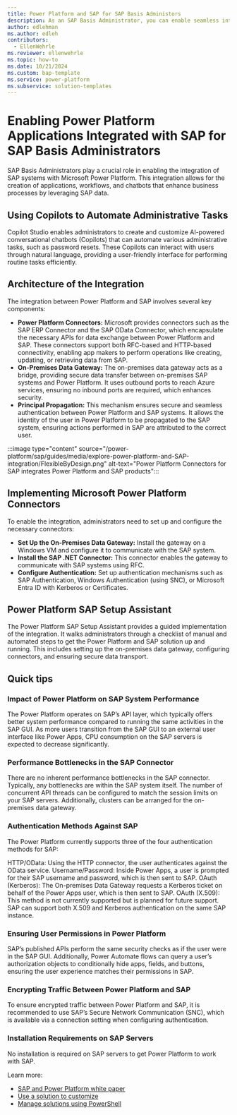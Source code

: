 ```yaml
---
title: Power Platform and SAP for SAP Basis Administors
description: As an SAP Basis Administrator, you can enable seamless integration of your SAP systems in Power Platform applications. This guide describes key concepts to understand when integrating data from your SAP systems in Power Platform applications.
author: edlehman
ms.author: edleh
contributors:
  - EllenWehrle
ms.reviewer: ellenwehrle
ms.topic: how-to
ms.date: 10/21/2024
ms.custom: bap-template
ms.service: power-platform
ms.subservice: solution-templates
---
```

# Enabling Power Platform Applications Integrated with SAP for SAP Basis Administrators

SAP Basis Administrators play a crucial role in enabling the integration of SAP systems with Microsoft Power Platform. This integration allows for the creation of applications, workflows, and chatbots that enhance business processes by leveraging SAP data.

 ## Using Copilots to Automate Administrative Tasks

Copilot Studio enables administrators to create and customize AI-powered conversational chatbots (Copilots) that can automate various administrative tasks, such as password resets. These Copilots can interact with users through natural language, providing a user-friendly interface for performing routine tasks efficiently.

## Architecture of the Integration

The integration between Power Platform and SAP involves several key components:

- **Power Platform Connectors:** Microsoft provides connectors such as the SAP ERP Connector and the SAP OData Connector, which encapsulate the necessary APIs for data exchange between Power Platform and SAP. These connectors support both RFC-based and HTTP-based connectivity, enabling app makers to perform operations like creating, updating, or retrieving data from SAP.
- **On-Premises Data Gateway:** The on-premises data gateway acts as a bridge, providing secure data transfer between on-premises SAP systems and Power Platform. It uses outbound ports to reach Azure services, ensuring no inbound ports are required, which enhances security.
- **Principal Propagation:** This mechanism ensures secure and seamless authentication between Power Platform and SAP systems. It allows the identity of the user in Power Platform to be propagated to the SAP system, ensuring actions performed in SAP are attributed to the correct user.

:::image type="content" source="/power-platform/sap/guides/media/explore-power-platform-and-SAP-integration/FlexibleByDesign.png" alt-text="Power Platform Connectors for SAP integrates Power Platform and SAP products":::

## Implementing Microsoft Power Platform Connectors

To enable the integration, administrators need to set up and configure the necessary connectors:

- **Set Up the On-Premises Data Gateway:** Install the gateway on a Windows VM and configure it to communicate with the SAP system.
- **Install the SAP .NET Connector:** This connector enables the gateway to communicate with SAP systems using RFC.
- **Configure Authentication:** Set up authentication mechanisms such as SAP Authentication, Windows Authentication (using SNC), or Microsoft Entra ID with Kerberos or Certificates.

## Power Platform SAP Setup Assistant

The Power Platform SAP Setup Assistant provides a guided implementation of the integration. It walks administrators through a checklist of manual and automated steps to get the Power Platform and SAP solution up and running. This includes setting up the on-premises data gateway, configuring connectors, and ensuring secure data transport.

## Quick tips
### Impact of Power Platform on SAP System Performance

The Power Platform operates on SAP’s API layer, which typically offers better system performance compared to running the same activities in the SAP GUI. As more users transition from the SAP GUI to an external user interface like Power Apps, CPU consumption on the SAP servers is expected to decrease significantly.

### Performance Bottlenecks in the SAP Connector

There are no inherent performance bottlenecks in the SAP connector. Typically, any bottlenecks are within the SAP system itself. The number of concurrent API threads can be configured to match the session limits on your SAP servers. Additionally, clusters can be arranged for the on-premises data gateway.

### Authentication Methods Against SAP

The Power Platform currently supports three of the four authentication methods for SAP:

HTTP/OData: Using the HTTP connector, the user authenticates against the OData service.
Username/Password: Inside Power Apps, a user is prompted for their SAP username and password, which is then sent to SAP.
OAuth (Kerberos): The On-premises Data Gateway requests a Kerberos ticket on behalf of the Power Apps user, which is then sent to SAP.
OAuth (X.509): This method is not currently supported but is planned for future support. SAP can support both X.509 and Kerberos authentication on the same SAP instance.
### Ensuring User Permissions in Power Platform

SAP’s published APIs perform the same security checks as if the user were in the SAP GUI. Additionally, Power Automate flows can query a user’s authorization objects to conditionally hide apps, fields, and buttons, ensuring the user experience matches their permissions in SAP.

### Encrypting Traffic Between Power Platform and SAP

To ensure encrypted traffic between Power Platform and SAP, it is recommended to use SAP’s Secure Network Communication (SNC), which is available via a connection setting when configuring authentication.

### Installation Requirements on SAP Servers

No installation is required on SAP servers to get Power Platform to work with SAP.


Learn more:
- [SAP and Power Platform white paper](https://go.microsoft.com/fwlink/?linkid=2294900)
- [Use a solution to customize](/power-platform/alm/use-solutions-for-your-customizations)
- [Manage solutions using PowerShell](/power-platform/alm/powershell-api) 
 